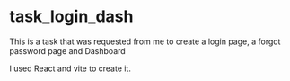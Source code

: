 # task_login_dash
This is a task that was requested from me to create a login page, a forgot password page and Dashboard

I used React and vite to create it.
